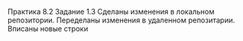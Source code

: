 Практика 8.2 Задание  1.3
Сделаны изменения в локальном репозитории.
Переделаны изменения в удаленном репозитарии.
Вписаны новые строки
